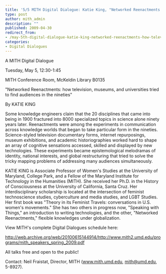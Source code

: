 ```yaml
---
title: '5/5 MITH Digital Dialogue: Katie King, "Networked Reenactments: how television, museums, and universities tried to find audiences in the nineties"'
type: post
author: mith_admin
description: ""
published: 2009-04-30
redirect_from: 
- /may-5th-digital-dialogue-katie-king-networked-reenactments-how-television-museums-and-universities-tried-to-find-audiences-in-the-nineties/
categories:
- Digital Dialogues
---
```

A MITH Digital Dialogue

Tuesday, May 5, 12:30-1:45

MITH Conference Room, McKeldin Library B0135

"Networked Reenactments: how television, museums, and universities tried to find audiences in the nineties"

By KATIE KING

Some knowledge engineers claim that the 20 disciplines that came into being in 1900 fractured into 8000 specialized topics in science alone ninety years later. Reenactments were among the experiments in communication across knowledge worlds that began to take particular form in the nineties. Science-styled television documentary forms, internet repurposings, museum exhibitions, and academic historiographies worked hard to shape an array of cognitive sensations accessed, skilled and displayed by new technologies. These experiments became epistemological melodramas of identity, national interests, and global restructuring that tried to solve the tricky mapping problems of addressing many audiences simultaneously.

KATIE KING is Associate Professor of Women's Studies at the University of Maryland, College Park, and a Fellow of the Maryland Institute for Technology in the Humanities (MITH). She received her Ph.D. in the History of Consciousness at the University of California, Santa Cruz. Her interdisciplinary scholarship is located at the intersection of feminist technoscience studies, cyberculture and media studies, and LGBT Studies. Her first book was "Theory in its Feminist Travels: conversations in U.S. women's movements." She has two others in progress now, "Speaking with Things," an introduction to writing technologies, and the other, "Networked Reenactments," flexible knowledges under globalization.

View MITH's complete Digital Dialogues schedule here:

http://web.archive.org/web/20100615144914/http://www.mith2.umd.edu/programs/mith_speakers_spring_2009.pdf

All talks free and open to the public!

Contact: Neil Fraistat, Director, MITH (www.mith.umd.edu, mith@umd.edu, 5-8927).
